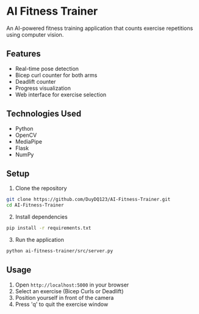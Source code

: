 # AI Fitness Trainer

An AI-powered fitness training application that counts exercise repetitions using computer vision.

## Features

- Real-time pose detection
- Bicep curl counter for both arms
- Deadlift counter
- Progress visualization
- Web interface for exercise selection

## Technologies Used

- Python
- OpenCV
- MediaPipe
- Flask
- NumPy

## Setup

1. Clone the repository
```bash
git clone https://github.com/DuyDQ123/AI-Fitness-Trainer.git
cd AI-Fitness-Trainer
```

2. Install dependencies
```bash
pip install -r requirements.txt
```

3. Run the application
```bash
python ai-fitness-trainer/src/server.py
```

## Usage

1. Open `http://localhost:5000` in your browser
2. Select an exercise (Bicep Curls or Deadlift)
3. Position yourself in front of the camera
4. Press 'q' to quit the exercise window